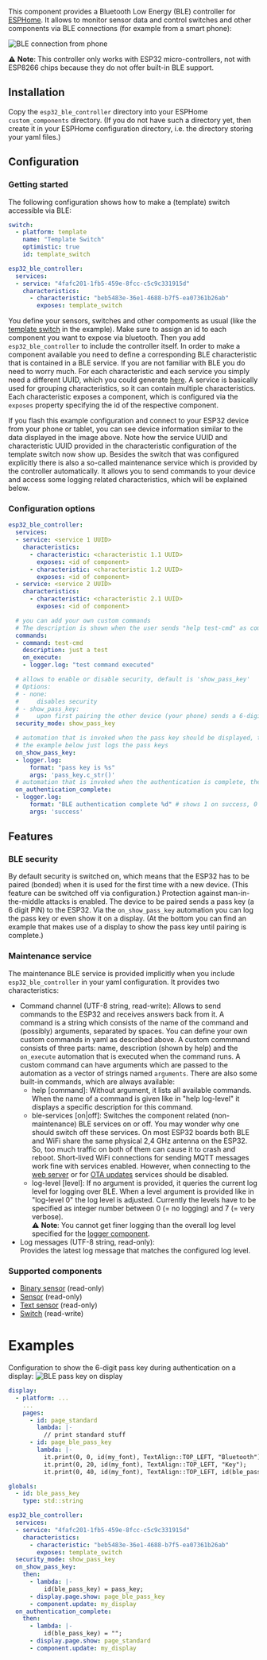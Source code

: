 This component provides a Bluetooth Low Energy (BLE) controller for [ESPHome](https://esphome.io). It allows to monitor sensor data and control switches and other components via BLE connections (for example from a smart phone):

![BLE connection from phone](BLE-Services-and-Characteristics.png)

⚠️ **Note**: This controller only works with ESP32 micro-controllers, not with ESP8266 chips because they do not offer built-in BLE support.

## Installation
Copy the `esp32_ble_controller` directory into your ESPHome `custom_components` directory. (If you do not have such a directory yet, then create it in your ESPHome configuration directory, i.e. the directory storing your yaml files.)

## Configuration

### Getting started

The following configuration shows how to make a (template) switch accessible via BLE:
```yaml
switch:
  - platform: template
    name: "Template Switch"
    optimistic: true
    id: template_switch

esp32_ble_controller:
  services:
  - service: "4fafc201-1fb5-459e-8fcc-c5c9c331915d"
    characteristics:
      - characteristic: "beb5483e-36e1-4688-b7f5-ea07361b26ab"
        exposes: template_switch
```

You define your sensors, switches and other compoments as usual (like the [template switch](https://esphome.io/components/switch/template.html) in the example). 
Make sure to assign an id to each component you want to expose via bluetooth. 
Then you add `esp32_ble_controller` to include the controller itself. 
In order to make a component available you need to define a corresponding BLE characteristic that is contained in a BLE service. If you are not familiar with BLE you do need to worry much. For each characteristic and each service you simply need a different UUID, which you could generate [here](https://www.uuidgenerator.net). A service is basically used for grouping characteristics, so it can contain multiple characteristics. Each characteristic exposes a component, which is configured via the `exposes` property specifying the id of the respective component.

If you flash this example configuration and connect to your ESP32 device from your phone or tablet, you can see device information similar to the data displayed in the image above. Note how the service UUID and characteristic UUID provided in the characteristic configuration of the template switch now show up. Besides the switch that was configured explicitly there is also a so-called maintenance service which is provided by the controller automatically. It allows you to send commands to your device and access some logging related characteristics, which will be explained below.

### Configuration options

```yaml
esp32_ble_controller:
  services:
  - service: <service 1 UUID>
    characteristics:
      - characteristic: <characteristic 1.1 UUID>
        exposes: <id of component>
      - characteristic: <characteristic 1.2 UUID>
        exposes: <id of component>
  - service: <service 2 UUID>
    characteristics:
      - characteristic: <characteristic 2.1 UUID>
        exposes: <id of component>

  # you can add your own custom commands
  # The description is shown when the user sends "help test-cmd" as command.
  commands:
  - command: test-cmd
    description: just a test
    on_execute:
    - logger.log: "test command executed"

  # allows to enable or disable security, default is 'show_pass_key'
  # Options:
  # - none: 
  #     disables security
  # - show_pass_key: 
  #     upon first pairing the other device (your phone) sends a 6-digit pass key to the ESP and the ESP is supposed to display so that it can be entered on the other device
  security_mode: show_pass_key

  # automation that is invoked when the pass key should be displayed, the pass key is available in the automation as "pass_key" variable of type std::string
  # the example below just logs the pass keys
  on_show_pass_key:
  - logger.log:
      format: "pass key is %s"
      args: 'pass_key.c_str()'
  # automation that is invoked when the authentication is complete, the boolean "success" indicates success or failure
  on_authentication_complete:
  - logger.log:
      format: "BLE authentication complete %d" # shows 1 on success, 0 on failure
      args: 'success'
```

## Features

### BLE security

By default security is switched on, which means that the ESP32 has to be paired (bonded) when it is used for the first time with a new device. (This feature can be switched off via configuration.) Protection against man-in-the-middle attacks is enabled. The device to be paired sends a pass key (a 6 digit PIN) to the ESP32. Via the `on_show_pass_key` automation you can log the pass key or even show it on a display. (At the bottom you can find an example that makes use of a display to show the pass key until pairing is complete.)

### Maintenance service

The maintenance BLE service is provided implicitly when you include `esp32_ble_controller` in your yaml configuration. It provides two characteristics:

* Command channel (UTF-8 string, read-write):
Allows to send commands to the ESP32 and receives answers back from it. A command is a string which consists of the name of the command and (possibly) arguments, separated by spaces.
You can define your own custom commands in yaml as described above. A custom commmand consists of three parts: name, description (shown by help) and the `on_execute` automation that is executed when the command runs. A custom command can have arguments which are passed to the automation as a vector of strings named `arguments`.
There are also some built-in commands, which are always available:
  * help [command]:
    Without argument, it lists all available commands. When the name of a command is given like in "help log-level" it displays a specific description for this command.
  * ble-services [on|off]:
    Switches the component related (non-maintenance) BLE services on or off. You may wonder why one should switch off these services. On most ESP32 boards both BLE and WiFi share the same physical 2,4 GHz antenna on the ESP32. So, too much traffic on both of them can cause it to crash and reboot. Short-lived WiFi connections for sending MQTT messages work fine with services enabled. However, when connecting to the [web server](https://esphome.io/components/web_server.html) or for [OTA updates](https://esphome.io/components/ota.html) services should be disabled. 
  * log-level [level]: 
    If no argument is provided, it queries the current log level for logging over BLE. When a level argument is provided like in "log-level 0" the log level is adjusted. Currently the levels have to be specified as integer number between 0 (= no logging) and 7 (= very verbose).  
      ⚠️ **Note**: You cannot get finer logging than the overall log level specified for the [logger component](https://esphome.io/components/logger.html).
* Log messages (UTF-8 string, read-only):  
Provides the latest log message that matches the configured log level.

### Supported components

* [Binary sensor](https://esphome.io/components/binary_sensor/index.html) (read-only)
* [Sensor](https://esphome.io/components/sensor/index.html) (read-only)
* [Text sensor](https://esphome.io/components/text_sensor/index.html) (read-only)
* [Switch](https://esphome.io/components/switch/index.html) (read-write)

# Examples

Configuration to show the 6-digit pass key during authentication on a display:
![BLE pass key on display](BLE-PassKey.png)

```yaml
display:
  - platform: ...
    ...
    pages:
      - id: page_standard
        lambda: |-
          // print standard stuff
      - id: page_ble_pass_key
        lambda: |-
          it.print(0, 0, id(my_font), TextAlign::TOP_LEFT, "Bluetooth");
          it.print(0, 20, id(my_font), TextAlign::TOP_LEFT, "Key");
          it.print(0, 40, id(my_font), TextAlign::TOP_LEFT, id(ble_pass_key).c_str());

globals:
  - id: ble_pass_key
    type: std::string

esp32_ble_controller:
  services:
  - service: "4fafc201-1fb5-459e-8fcc-c5c9c331915d"
    characteristics:
      - characteristic: "beb5483e-36e1-4688-b7f5-ea07361b26ab"
        exposes: template_switch
  security_mode: show_pass_key
  on_show_pass_key:
    then:
      - lambda: |-
          id(ble_pass_key) = pass_key;
      - display.page.show: page_ble_pass_key
      - component.update: my_display
  on_authentication_complete:
    then:
      - lambda: |-
          id(ble_pass_key) = "";
      - display.page.show: page_standard
      - component.update: my_display
```

